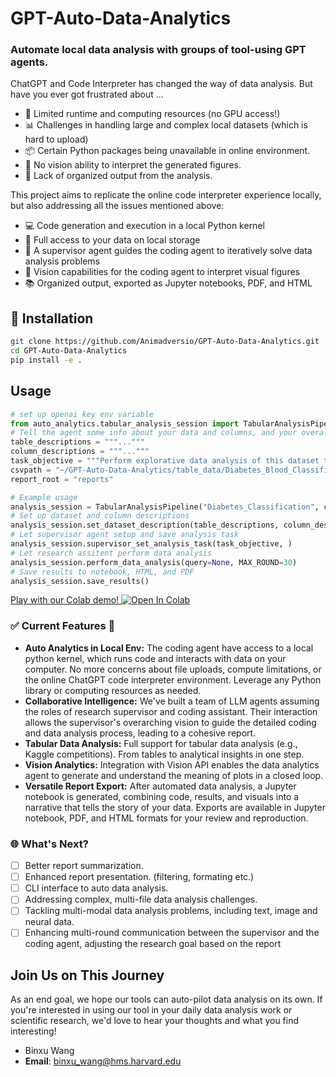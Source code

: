 # GPT-Auto-Data-Analytics 

### Automate local data analysis with groups of tool-using GPT agents. 

ChatGPT and Code Interpreter has changed the way of data analysis.
But have you ever got frustrated about ...

* 🤔 Limited runtime and computing resources (no GPU access!)
* 📊 Challenges in handling large and complex local datasets (which is hard to upload)
* 📦 Certain Python packages being unavailable in online environment.
* 🚫 No vision ability to interpret the generated figures.
* 🧩 Lack of organized output from the analysis.


This project aims to replicate the online code interpreter experience locally, but also addressing all the issues mentioned above:

* 💻 Code generation and execution in a local Python kernel
* 📂 Full access to your data on local storage
* 🤖 A supervisor agent guides the coding agent to iteratively solve data analysis problems
* 👀 Vision capabilities for the coding agent to interpret visual figures
* 📚 Organized output, exported as Jupyter notebooks, PDF, and HTML
<!-- A data analysis project is usually motivated by a high level question and then break it down into  -->

<!-- ## 🚀 Current Project Status: Transforming Data Analysis

Here's a glimpse of the magic happening behind the scenes: -->

## 🚀 Installation
```bash
git clone https://github.com/Animadversio/GPT-Auto-Data-Analytics.git
cd GPT-Auto-Data-Analytics
pip install -e .
```
## Usage 

```python
# set up openai key env variable
from auto_analytics.tabular_analysis_session import TabularAnalysisPipeline
# Tell the agent some info about your data and columns, and your overall objective.
table_descriptions = """..."""
column_descriptions = """..."""
task_objective = """Perform explorative data analysis of this dataset to uncover relationships among different variables."""
csvpath = "~/GPT-Auto-Data-Analytics/table_data/Diabetes_Blood_Classification.csv"
report_root = "reports"

# Example usage
analysis_session = TabularAnalysisPipeline("Diabetes_Classification", csvpath, report_root=report_root)
# Set up dataset and column descriptions
analysis_session.set_dataset_description(table_descriptions, column_descriptions)
# Let supervisor agent setup and save analysis task
analysis_session.supervisor_set_analysis_task(task_objective, ) 
# Let research assitent perform data analysis
analysis_session.perform_data_analysis(query=None, MAX_ROUND=30)
# Save results to notebook, HTML, and PDF
analysis_session.save_results()
```

[Play with our Colab demo! ![Open In Colab](https://colab.research.google.com/assets/colab-badge.svg)](https://colab.research.google.com/drive/17DnAiE6EdAtLfX7xjdxvMEV5HUtBKTq6?usp=sharing)

### ✅ Current Features 🌟

- **Auto Analytics in Local Env:** The coding agent have access to a local python kernel, which runs code and interacts with data on your computer. No more concerns about file uploads, compute limitations, or the online ChatGPT code interpreter environment. Leverage any Python library or computing resources as needed.
- **Collaborative Intelligence:** We've built a team of LLM agents assuming the roles of research supervisor and coding assistant. Their interaction allows the supervisor's overarching vision to guide the detailed coding and data analysis process, leading to a cohesive report.
- **Tabular Data Analysis:** Full support for tabular data analysis (e.g., Kaggle competitions). From tables to analytical insights in one step.
- **Vision Analytics:** Integration with Vision API enables the data analytics agent to generate and understand the meaning of plots in a closed loop.
- **Versatile Report Export:** After automated data analysis, a Jupyter notebook is generated, combining code, results, and visuals into a narrative that tells the story of your data. Exports are available in Jupyter notebook, PDF, and HTML formats for your review and reproduction.

### 🌐 What's Next?
- [ ] Better report summarization.
- [ ] Enhanced report presentation. (filtering, formating etc.)
- [ ] CLI interface to auto data analysis. 
- [ ] Addressing complex, multi-file data analysis challenges.
- [ ] Tackling multi-modal data analysis problems, including text, image and neural data.
- [ ] Enhancing multi-round communication between the supervisor and the coding agent, adjusting the research goal based on the report

## Join Us on This Journey
As an end goal, we hope our tools can auto-pilot data analysis on its own. 
If you're interested in using our tool in your daily data analysis work or scientific research, we'd love to hear your thoughts and what you find interesting!

* Binxu Wang 
* **Email**: binxu_wang@hms.harvard.edu


